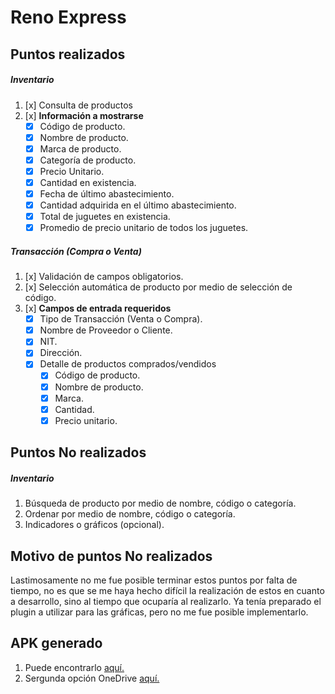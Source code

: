 # Reno Express

## Puntos realizados
##### Inventario
1. [x] Consulta de productos
2. [x] **Información a mostrarse**
    - [x] Código de producto.
    - [x] Nombre de producto.
    - [x] Marca de producto.
    - [x] Categoría de producto.
    - [x] Precio Unitario.
    - [x] Cantidad en existencia.
    - [x] Fecha de último abastecimiento.
    - [x] Cantidad adquirida en el último abastecimiento.
    - [x] Total de juguetes en existencia.
    - [x] Promedio de precio unitario de todos los juguetes.

##### Transacción (Compra o Venta)
1. [x] Validación de campos obligatorios.
2. [x] Selección automática de producto por medio de selección de código.
3. [x] **Campos de entrada requeridos**
   - [x] Tipo de Transacción (Venta o Compra).
   - [x] Nombre de Proveedor o Cliente.
   - [x] NIT.
   - [x] Dirección.
   - [x] Detalle de productos comprados/vendidos
     - [x] Código de producto.
     - [x] Nombre de producto.
     - [x] Marca.
     - [x] Cantidad.
     - [x] Precio unitario.

## Puntos No realizados
##### Inventario
1. Búsqueda de producto por medio de nombre, código o categoría.
2. Ordenar por medio de nombre, código o categoría.
3. Indicadores o gráficos (opcional).

## Motivo de puntos No realizados
Lastimosamente no me fue posible terminar estos puntos por falta de tiempo, no es que se me haya hecho difícil la realización de estos en cuanto a desarrollo, sino al tiempo que ocuparía al realizarlo. Ya tenía preparado el plugin a utilizar para las gráficas, pero no me fue posible implementarlo.

## APK generado
1. Puede encontrarlo [aquí.](android/app/release)
2. Sergunda opción OneDrive [aquí.](https://hdsv01-my.sharepoint.com/:u:/g/personal/ferris_lopez_itprofis-gt_com/Eah4i8X732RBnZk7u-ZlW9oBpVWKTWex99EEhOIHq0M3Yg?e=SZlzSs)
